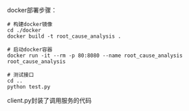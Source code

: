 docker部署步骤：

```shell
# 构建docker镜像
cd ./docker
docker build -t root_cause_analysis .

# 启动docker容器
docker run -it --rm -p 80:8080 --name root_cause_analysis root_cause_analysis

# 测试接口
cd ..
python test.py
```

client.py封装了调用服务的代码